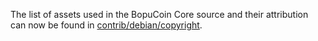 The list of assets used in the BopuCoin Core source and their attribution can now be found in [contrib/debian/copyright](../contrib/debian/copyright).
